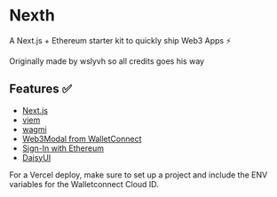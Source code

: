 # Nexth

A Next.js + Ethereum starter kit to quickly ship Web3 Apps ⚡

Originally made by wslyvh so all credits goes his way

## Features ✅

- [Next.js](https://nextjs.org/docs)
- [viem](https://viem.sh/)
- [wagmi](https://wagmi.sh/)
- [Web3Modal from WalletConnect](https://docs.walletconnect.com/)
- [Sign-In with Ethereum](https://www.login.xyz/)
- [DaisyUI](https://chakra-ui.com/)



For a Vercel deploy, make sure to set up a project and include the ENV variables for the Walletconnect Cloud ID.

